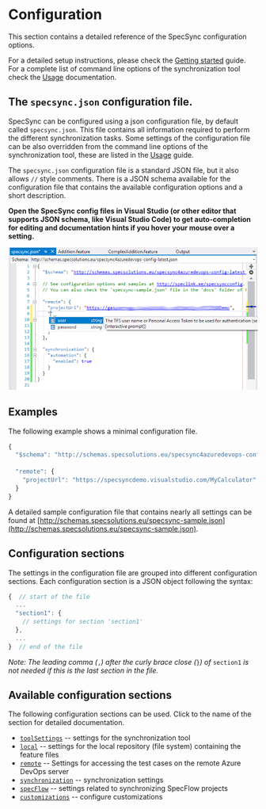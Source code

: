 # Configuration

This section contains a detailed reference of the SpecSync configuration options.

For a detailed setup instructions, please check the [Getting started](../getting-started/) guide. For a complete list of command line options of the synchronization tool check the [Usage](../reference/usage.md) documentation.

## The `specsync.json` configuration file.

SpecSync can be configured using a json configuration file, by default called `specsync.json`. This file contains all information required to perform the different synchronization tasks. Some settings of the configuration file can be also overridden from the command line options of the synchronization tool, these are listed in the [Usage](../reference/usage.md) guide.

The `specsync.json` configuration file is a standard JSON file, but it also allows `//` style comments. There is a JSON schema available for the configuration file that contains the available configuration options and a short description.

**Open the SpecSync config files in Visual Studio \(or other editor that supports JSON schema, like Visual Studio Code\) to get auto-completion for editing and documentation hints if you hover your mouse over a setting.**

![Code completion of the configuration file in Visual Studio](../.gitbook/assets/configuration-completion-in-vs.png)

## Examples

The following example shows a minimal configuration file.

```javascript
{
  "$schema": "http://schemas.specsolutions.eu/specsync4azuredevops-config-latest.json",

  "remote": {
    "projectUrl": "https://specsyncdemo.visualstudio.com/MyCalculator",
  }
}
```

A detailed sample configuration file that contains nearly all settings can be found at [http://schemas.specsolutions.eu/specsync-sample.json](http://schemas.specsolutions.eu/specsync-sample.json).

## Configuration sections

The settings in the configuration file are grouped into different configuration sections. Each configuration section is a JSON object following the syntax:

```javascript
{  // start of the file
  ...
  "section1": {
    // settings for section 'section1' 
  },
  ...  
}  // end of the file
```

_Note: The leading comma \(_`,`_\) after the curly brace close \(_`}`_\) of_ `section1` _is not needed if this is the last section in the file._

## Available configuration sections

The following configuration sections can be used. Click to the name of the section for detailed documentation.

* [`toolSettings`](configuration-toolsettings.md) -- settings for the synchronization tool
* [`local`](configuration-local.md) -- settings for the local repository \(file system\) containing the feature files
* [`remote`](configuration-remote.md) -- Settings for accessing the test cases on the remote Azure DevOps server
* [`synchronization`](configuration-synchronization/) -- synchronization settings
* [`specFlow`](configuration-specflow.md) -- settings related to synchronizing SpecFlow projects
* [`customizations`](configuration-customizations.md) -- configure customizations

